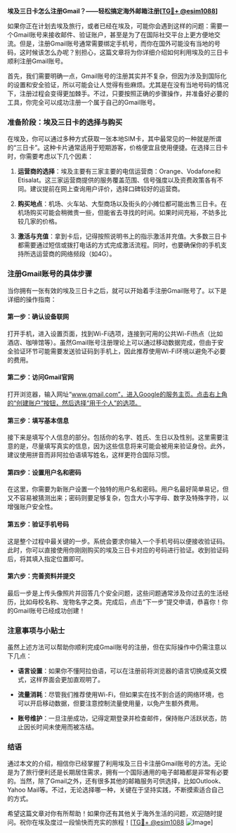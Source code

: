**埃及三日卡怎么注册Gmail？——轻松搞定海外邮箱注册[[TG💪+ @esim1088](https://t.me/s/esim1088)]**

如果你正在计划去埃及旅行，或者已经在埃及，可能你会遇到这样的问题：需要一个Gmail账号来接收邮件、验证账户，甚至是为了在国际社交平台上更方便地交流。但是，注册Gmail账号通常需要绑定手机号，而你在国外可能没有当地的号码，这时候该怎么办呢？别担心，这篇文章将为你详细介绍如何利用埃及的三日卡顺利注册Gmail账号。

首先，我们需要明确一点，Gmail账号的注册其实并不复杂，但因为涉及到国际化的设置和安全验证，所以可能会让人觉得有些麻烦。尤其是在没有当地号码的情况下，注册过程会变得更加棘手。不过，只要按照正确的步骤操作，并准备好必要的工具，你完全可以成功注册一个属于自己的Gmail账号。

### **准备阶段：埃及三日卡的选择与购买**

在埃及，你可以通过多种方式获取一张本地SIM卡，其中最常见的一种就是所谓的“三日卡”。这种卡片通常适用于短期游客，价格便宜且使用便捷。在选择三日卡时，你需要考虑以下几个因素：

1. **运营商的选择**：埃及主要有三家主要的电信运营商：Orange、Vodafone和Etisalat。这三家运营商提供的服务覆盖范围、信号强度以及资费政策各有不同。建议提前在网上查询用户评价，选择口碑较好的运营商。
   
2. **购买地点**：机场、火车站、大型商场以及街头的小摊位都可能出售三日卡。在机场购买可能会稍微贵一些，但能省去寻找的时间。如果时间充裕，不妨多比较几家的价格。

3. **激活与充值**：拿到卡后，记得按照说明书上的指示激活并充值。大多数三日卡都需要通过短信或拨打电话的方式完成激活流程。同时，也要确保你的手机支持所选运营商的网络频段（如4G）。

### **注册Gmail账号的具体步骤**

当你拥有一张有效的埃及三日卡之后，就可以开始着手注册Gmail账号了。以下是详细的操作指南：

#### **第一步：确认设备联网**
打开手机，进入设置页面，找到Wi-Fi选项，连接到可用的公共Wi-Fi热点（比如酒店、咖啡馆等）。虽然Gmail账号注册理论上可以通过移动数据完成，但由于安全验证环节可能需要发送验证码到手机上，因此推荐使用Wi-Fi环境以避免不必要的费用。

#### **第二步：访问Gmail官网**
打开浏览器，输入网址“www.gmail.com”，进入Google的服务主页。点击右上角的“创建账户”按钮，然后选择“用于个人”的选项。

#### **第三步：填写基本信息**
接下来是填写个人信息的部分。包括你的名字、姓氏、生日以及性别。这里需要注意的是，尽量填写真实的信息，因为这些信息将来可能会被用来验证身份。此外，建议使用拼音而非阿拉伯语填写姓名，这样更符合国际习惯。

#### **第四步：设置用户名和密码**
在这里，你需要为新账户设置一个独特的用户名和密码。用户名最好简单易记，但又不容易被猜测出来；密码则要足够复杂，包含大小写字母、数字及特殊字符，以增强账户安全性。

#### **第五步：验证手机号码**
这是整个过程中最关键的一步。系统会要求你输入一个手机号码以便接收验证码。此时，你可以直接使用你刚刚购买的埃及三日卡对应的号码进行验证。收到验证码后，将其填入指定位置即可。

#### **第六步：完善资料并提交**
最后一步是上传头像照片并回答几个安全问题，这些问题通常涉及你过去的生活经历，比如母校名称、宠物名字之类。完成后，点击“下一步”提交申请，恭喜你！你的Gmail账号已经成功创建！

### **注意事项与小贴士**

虽然上述方法可以帮助你顺利完成Gmail账号的注册，但在实际操作中仍需注意以下几点：

- **语言设置**：如果你不懂阿拉伯语，可以在注册前将浏览器的语言切换成英文模式，这样界面会更加直观明了。
  
- **流量消耗**：尽管我们推荐使用Wi-Fi，但如果实在找不到合适的网络环境，也可以开启移动数据，但要注意控制流量使用量，以免产生额外费用。

- **账号维护**：一旦注册成功，记得定期登录并检查邮件，保持账户活跃状态，防止因长时间未使用而被冻结。

### **结语**

通过本文的介绍，相信你已经掌握了利用埃及三日卡注册Gmail账号的方法。无论是为了旅行便利还是长期居住需求，拥有一个国际通用的电子邮箱都是非常有必要的。当然，除了Gmail之外，还有很多其他的邮箱服务可供选择，比如Outlook、Yahoo Mail等。不过，无论选择哪一种，关键在于坚持实践，不断摸索适合自己的方式。

希望这篇文章对你有所帮助！如果你还有其他关于海外生活的问题，欢迎随时提问。祝你在埃及度过一段愉快而充实的旅程！[[TG💪+ @esim1088](https://t.me/s/esim1088) ![Image](https://i.postimg.cc/4NQfJmqS/Snipaste-2025-05-13-00-14-12.png)]